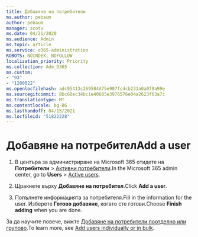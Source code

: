 ```yaml
---
title: Добавяне на потребители
ms.author: pebaum
author: pebaum
manager: scotv
ms.date: 04/21/2020
ms.audience: Admin
ms.topic: article
ms.service: o365-administration
ROBOTS: NOINDEX, NOFOLLOW
localization_priority: Priority
ms.collection: Adm_O365
ms.custom:
- "93"
- "1200022"
ms.openlocfilehash: adc95413c269584d75e907fcdcb231a0a0f9a99e
ms.sourcegitcommit: 8bc60ec34bc1e40685e3976576e04a2623f63a7c
ms.translationtype: MT
ms.contentlocale: bg-BG
ms.lasthandoff: 04/15/2021
ms.locfileid: "51822228"
---
```

# <a name="add-a-user"></a><span data-ttu-id="93859-102">Добавяне на потребител</span><span class="sxs-lookup"><span data-stu-id="93859-102">Add a user</span></span>

1. <span data-ttu-id="93859-103">В центъра за администриране на Microsoft 365 отидете на **Потребители** > [Активни потребители](https://admin.microsoft.com/Adminportal/Home?source=applauncher#/users).</span><span class="sxs-lookup"><span data-stu-id="93859-103">In the Microsoft 365 admin center, go to **Users** > [Active users](https://admin.microsoft.com/Adminportal/Home?source=applauncher#/users).</span></span>

2. <span data-ttu-id="93859-104">Щракнете върху **Добавяне на потребител**.</span><span class="sxs-lookup"><span data-stu-id="93859-104">Click **Add a user**.</span></span>

3. <span data-ttu-id="93859-105">Попълнете информацията за потребителя.</span><span class="sxs-lookup"><span data-stu-id="93859-105">Fill in the information for the user.</span></span> <span data-ttu-id="93859-106">Изберете **Готово добавяне**, когато сте готови.</span><span class="sxs-lookup"><span data-stu-id="93859-106">Choose **Finish adding** when you are done.</span></span>

<span data-ttu-id="93859-107">За да научите повече, вижте [ Добавяне на потребители поотделно или групово](https://docs.microsoft.com/microsoft-365/admin/add-users/add-users).</span><span class="sxs-lookup"><span data-stu-id="93859-107">To learn more, see [Add users individually or in bulk](https://docs.microsoft.com/microsoft-365/admin/add-users/add-users).</span></span>